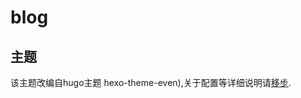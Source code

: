 # blog

## 主题

该主题改编自hugo主题 hexo-theme-even),关于配置等详细说明请[移步](https://github.com/olOwOlo/hugo-theme-even/blob/master/README-zh.md).

